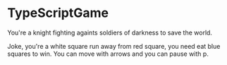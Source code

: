 # TypeScriptGame
You're a knight fighting againts soldiers of darkness to save the world.

Joke, you're a white square run away from red square, you need eat blue squares to win.
You can move with arrows and you can pause with p.


